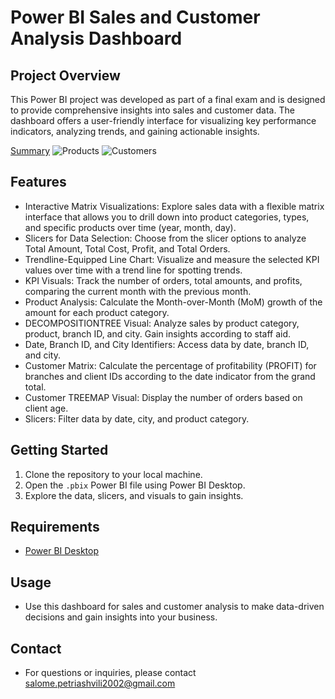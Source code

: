 # Power BI Sales and Customer Analysis Dashboard

## Project Overview
This Power BI project was developed as part of a final exam and is designed to provide comprehensive insights into sales and customer data. The dashboard offers a user-friendly interface for visualizing key performance indicators, analyzing trends, and gaining actionable insights.

[Summary](https://github.com/SlmP1/-Sales-and-Customer-Analysis/assets/97853352/4f694c1d-088b-4e91-9760-f089b7daf892)
![Products](https://github.com/SlmP1/-Sales-and-Customer-Analysis/assets/97853352/29e8124a-85c8-443f-9b3e-0e86b4a8bd82)
![Customers](https://github.com/SlmP1/-Sales-and-Customer-Analysis/assets/97853352/ab11f5b9-4309-4059-80f2-130dd8cbb5c5)


## Features
- Interactive Matrix Visualizations: Explore sales data with a flexible matrix interface that allows you to drill down into product categories, types, and specific products over time (year, month, day).
- Slicers for Data Selection: Choose from the slicer options to analyze Total Amount, Total Cost, Profit, and Total Orders.
- Trendline-Equipped Line Chart: Visualize and measure the selected KPI values over time with a trend line for spotting trends.
- KPI Visuals: Track the number of orders, total amounts, and profits, comparing the current month with the previous month.
- Product Analysis: Calculate the Month-over-Month (MoM) growth of the amount for each product category.
- DECOMPOSITIONTREE Visual: Analyze sales by product category, product, branch ID, and city. Gain insights according to staff aid.
- Date, Branch ID, and City Identifiers: Access data by date, branch ID, and city.
- Customer Matrix: Calculate the percentage of profitability (PROFIT) for branches and client IDs according to the date indicator from the grand total.
- Customer TREEMAP Visual: Display the number of orders based on client age.
- Slicers: Filter data by date, city, and product category.

## Getting Started
1. Clone the repository to your local machine.
2. Open the `.pbix` Power BI file using Power BI Desktop.
3. Explore the data, slicers, and visuals to gain insights.

## Requirements
- [Power BI Desktop](https://powerbi.microsoft.com/en-us/desktop/)

## Usage
- Use this dashboard for sales and customer analysis to make data-driven decisions and gain insights into your business.


## Contact
- For questions or inquiries, please contact salome.petriashvili2002@gmail.com
